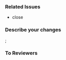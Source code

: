 ### Related Issues
<!-- - close 뒤에 이슈달면 링크 걸리고 이슈 닫혀요 -->
- close
### Describe your changes
<!-- 작업내용을 적어주세요 -->;

### To Reviewers
<!-- 리뷰어에게 남기는 참고사항을 적어주세요 -->

